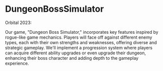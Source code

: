 # DungeonBossSimulator
Orbital 2023:

Our game, "Dungeon Boss Simulator," incorporates key features inspired by rogue-like game mechanics.
Players will face off against different enemy types, each with their own strengths and weaknesses, offering diverse and strategic gameplay.
We'll implement a progression system where players can acquire different ability upgrades or even upgrade their dungeon, enhancing their boss character and adding depth to the gameplay experience.



